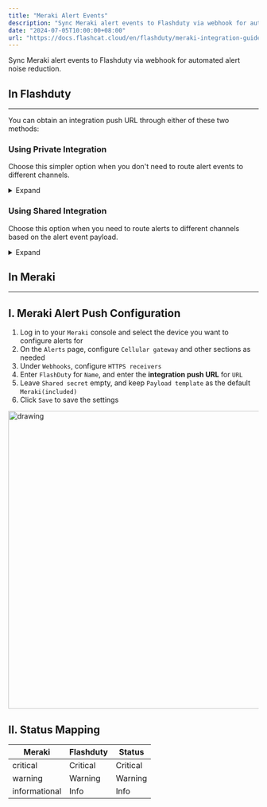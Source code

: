 ```yaml
---
title: "Meraki Alert Events"
description: "Sync Meraki alert events to Flashduty via webhook for automated alert noise reduction"
date: "2024-07-05T10:00:00+08:00"
url: "https://docs.flashcat.cloud/en/flashduty/meraki-integration-guide"
---
```


Sync Meraki alert events to Flashduty via webhook for automated alert noise reduction.

<div class="hide">

## In Flashduty
---
You can obtain an integration push URL through either of these two methods:

### Using Private Integration

Choose this simpler option when you don't need to route alert events to different channels.

<details>
  <summary>Expand</summary>
  
  1. Go to the Flashduty console, select **Channel**, and enter a channel's details page
  2. Select the **Integrations** tab, click **Add Integration** to enter the integration page
  3. Choose **Meraki** integration, click **Save** to generate a card
  4. Click the generated card to view the **push URL**, copy it for later use, and you're done
  
</details>

### Using Shared Integration

Choose this option when you need to route alerts to different channels based on the alert event payload.

<details>
  <summary>Expand</summary>
  
  1. Go to the Flashduty console, select **Integration Center=>Alert Events** to enter the integration selection page
  2. Select **Meraki** integration:
        - **Integration Name**: Define a name for this integration
  3. Click **Save** and copy the newly generated **push URL** for later use
  4. Click **Create Route** to configure routing rules for the integration. You can match different alerts to different channels based on conditions, or set a default channel as a fallback and adjust as needed later
  5. Done
    
</details>
</div>

## In Meraki
---

<div class="md-block">

## I. Meraki Alert Push Configuration

1. Log in to your `Meraki` console and select the device you want to configure alerts for
2. On the `Alerts` page, configure `Cellular gateway` and other sections as needed
3. Under `Webhooks`, configure `HTTPS receivers`
4. Enter `FlashDuty` for `Name`, and enter the **integration push URL** for `URL`
5. Leave `Shared secret` empty, and keep `Payload template` as the default `Meraki(included)`
6. Click `Save` to save the settings

<img alt="drawing" width="600" src="https://download.flashcat.cloud/flashduty/doc/meraki-5.png" />


## II. Status Mapping

| Meraki | Flashduty | Status |
| ---------- | -------- | ---- |
| critical   | Critical | Critical |
| warning    | Warning  | Warning |
| informational      | Info     | Info |

</div>
